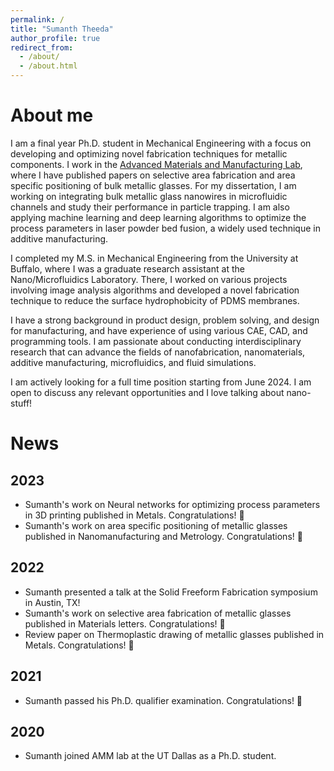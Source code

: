 ```yaml
---
permalink: /
title: "Sumanth Theeda"
author_profile: true
redirect_from:
  - /about/
  - /about.html
---
```

# About me

I am a final year Ph.D. student in Mechanical Engineering with a focus on developing and optimizing novel fabrication techniques for metallic components. I work in the [Advanced Materials and Manufacturing Lab](https://labs.utdallas.edu/kumar-lab/), where I have published papers on selective area fabrication and area specific positioning of bulk metallic glasses. For my dissertation, I am working on integrating bulk metallic glass nanowires in microfluidic channels and study their performance in particle trapping. I am also applying machine learning and deep learning algorithms to optimize the process parameters in laser powder bed fusion, a widely used technique in additive manufacturing.

I completed my M.S. in Mechanical Engineering from the University at Buffalo, where I was a graduate research assistant at the Nano/Microfluidics Laboratory. There, I worked on various projects involving image analysis algorithms and developed a novel fabrication technique to reduce the surface hydrophobicity of PDMS membranes.

I have a strong background in product design, problem solving, and design for manufacturing, and have experience of using various CAE, CAD, and programming tools. I am passionate about conducting interdisciplinary research that can advance the fields of nanofabrication, nanomaterials, additive manufacturing, microfluidics, and fluid simulations.

I am actively looking for a full time position starting from June 2024. I am open to discuss any relevant opportunities and I love talking about nano-stuff!

# News

## 2023

- Sumanth's work on Neural networks for optimizing process parameters in 3D printing published in Metals. Congratulations! 🎉
- Sumanth's work on area specific positioning of metallic glasses published in Nanomanufacturing and Metrology. Congratulations! 🎉

## 2022

- Sumanth presented a talk at the Solid Freeform Fabrication symposium in Austin, TX!
- Sumanth's work on selective area fabrication of metallic glasses published in Materials letters. Congratulations! 🎉
- Review paper on Thermoplastic drawing of metallic glasses published in Metals. Congratulations! 🎉

## 2021

- Sumanth passed his Ph.D. qualifier examination. Congratulations! 🎉

## 2020

- Sumanth joined AMM lab at the UT Dallas as a Ph.D. student.
